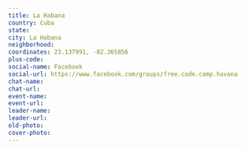 ```yaml
---
title: La Habana
country: Cuba
state: 
city: La Habana
neighborhood: 
coordinates: 23.137991, -82.365856
plus-code:
social-name: Facebook
social-url: https://www.facebook.com/groups/free.code.camp.havana
chat-name:
chat-url:
event-name:
event-url:
leader-name:
leader-url:
old-photo: 
cover-photo:
---
```

